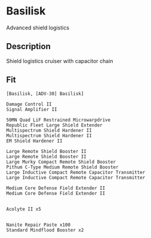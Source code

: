 # Basilisk
Advanced shield logistics

## Description
Shield logistics cruiser with capacitor chain

## Fit
```
[Basilisk, [ADV-30] Basilisk]

Damage Control II
Signal Amplifier II

50MN Quad LiF Restrained Microwarpdrive
Republic Fleet Large Shield Extender
Multispectrum Shield Hardener II
Multispectrum Shield Hardener II
EM Shield Hardener II

Large Remote Shield Booster II
Large Remote Shield Booster II
Large Murky Compact Remote Shield Booster
Pithum C-Type Medium Remote Shield Booster
Large Inductive Compact Remote Capacitor Transmitter
Large Inductive Compact Remote Capacitor Transmitter

Medium Core Defense Field Extender II
Medium Core Defense Field Extender II


Acolyte II x5


Nanite Repair Paste x100
Standard Mindflood Booster x2
```
